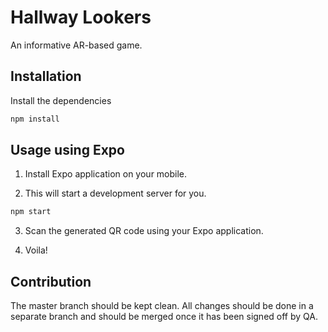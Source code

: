 # Hallway Lookers

An informative AR-based game.

## Installation

Install the dependencies

```bash
npm install
```

## Usage using Expo

1. Install Expo application on your mobile.

2. This will start a development server for you.

```bash
npm start
```

3. Scan the generated QR code using your Expo application.

4. Voila!

## Contribution
The master branch should be kept clean. All changes should be done in a separate branch and should be merged once it has been signed off by QA.